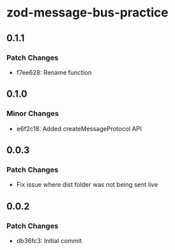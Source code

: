 # zod-message-bus-practice

## 0.1.1

### Patch Changes

- f7ee628: Rename function

## 0.1.0

### Minor Changes

- e6f2c18: Added createMessageProtocol API

## 0.0.3

### Patch Changes

- Fix issue where dist folder was not being sent live

## 0.0.2

### Patch Changes

- db36fc3: Initial commit
